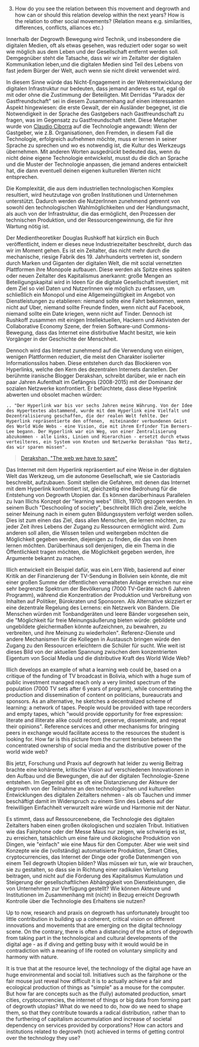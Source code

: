 3. How do you see the relation between this movement and degrowth and how can or should this relation develop within the next years? How is the relation to other social movements? (Relation means e.g. similarities, differences, conflicts, alliances etc.)

Innerhalb der Degrowth Bewegung wird Technik, und insbesondere die digitalen Medien, oft als etwas gesehen, was reduziert oder sogar so weit wie möglich aus dem Leben und der Gesellschaft entfernt werden soll. Demgegnüber steht die Tatsache, dass wir  wir im Zeitalter der digitalen Kommunikation leben,und die digitalen Medien sind Teil des Lebens von fast jedem Bürger der Welt, auch wenn sie nicht direkt verwendet wird.

In diesem Sinne würde das Nicht-Engagement in der Weiterentwicklung der digitalen Infrastruktur nur bedeuten, dass jemand anderes es tut, egal ob mit oder ohne die Zustimmung der Beteiligten. Mit Derridas "Paradox der Gastfreundschaft" sei in diesem Zusammenhang auf einen interessanten Aspekt hingewiesen: die erste Gewalt, der ein Ausländer begegnet, ist die Notwendigkeit in der Sprache des Gastgebers nach Gastfreundschaft zu fragen, was im Gegensatz zu Gastfreundschaft steht. Diese Metapher wurde von [Claudio Ciborra](http://patterns.wiki.transformap.co/view/welcome-visitors/jon.patterns.wiki.transformap.co/welcome-visitors/jon.patterns.wiki.transformap.co/resources/jon.patterns.wiki.transformap.co/federated-wiki-resources/kate.au.fedwikihappening.net/hospitality-journal/kate.au.fedwikihappening.net/first-violence-to-foreigners/frances.uk.fedwikihappening.net/hospitality-and-hostility-to-technology) auf die Technologie angewandt: Wenn der Gastgeber, wie z.B. Organisationen, den Fremden, in diesem Fall die Technologie, erfolgreich aufnehmen möchte, muss er lernen in seiner Sprache zu sprechen und wo es notwendig ist, die Kultur des Werkzeugs übernehmen. Mit anderen Worten ausgedrückt bedeuted das, wenn du nicht deine eigene Technologie entwickelst, musst du die dich an Sprache und die Muster der Technologie anpassen, die jemand anderes entwickelt hat, die dann eventuell deinen eigenen kulturellen Werten nicht entsprechen.

Die Komplexität, die aus dem industriellen technologischen Komplex resultiert, wird heutzutage von großen Institutionen und Unternehmen unterstützt. Dadurch werden die NutzerInnen zunehmend getrennt von sowohl den technologischen Wahlmöglichkeiten und der Handlungsmacht, als auch von der Infrastruktur, die das ermöglicht, den Prozessen der technischen Produktion, und der Ressourcengewinnung, die für ihre Wartung nötig ist.

Der Medientheoretiker Douglas Rushkoff hat kürzlich ein Buch veröffentlicht, indem er dieses neue Industriezeitalter beschreibt, durch das wir im Moment gehen. Es ist ein Zeitalter, das nicht mehr durch die mechanische, riesige Fabrik des 19. Jahrhunderts vertreten ist, sondern durch Marken und Giganten der digitalen Welt, die mit sozial vernetzten Plattformen ihre Monopole aufbauen. Diese werden als Spitze eines späten oder neuen Zeitalter des Kapitalismus anerkannt: große Mengen an Beteiligungskapital wird in Ideen für die digitale Gesellschaft investiert, mit dem Ziel so viel Daten und NutzerInnen wie möglich zu erfassen, um schließlich ein Monopol und eine Allgemeingültigkeit im Angebot von Dienstleistungen zu etablieren: niemand sollte eine Fahrt bekommen, wenn nicht auf Uber, niemand sollte Freunde finden, wenn nicht auf Facebook, niemand sollte ein Date kriegen, wenn nicht auf Tinder. Dennoch ist Rushkoff zusammen mit einigen Intellektuellen, Hackern und Aktivisten der Collaborative Economy Szene, der freien Software-und Commons- Bewegung, dass das Internet eine distirbutive Macht besitzt, wie kein Vorgänger in der Geschichte der Menschheit. 

Dennoch wird das Internet zunehmend auf die Verwendung von einigen, wenigen Plattformen reduziert, die meist den Charakter isolierter Informationssilos haben. Diese entstehen durch das Blockieren von Hyperlinks, welche den Kern des dezentralen Internets darstellen. Der berühmte iranische Blogger Derakshan, schreibt darüber, wie er nach ein paar Jahren Aufenthalt im Gefängnis (2008-2015) mit der Dominanz der sozialen Netzwerke konfrontiert. Er befürchtete, dass diese Hyperlink abwerten und obsolet machen würden: 

    .. "Der Hyperlink war bis vor sechs Jahren meine Währung. Von der Idee des Hypertextes abstammend, wurde mit dem Hyperlink eine Vielfalt und Dezentralisierung geschaffen, die der realen Welt fehlte. Der Hyperlink repräsentierte den offenen,  miteinander verbundenen Geist des World Wide Webs - eine Vision, die mit ihrem Erfinder Tim Berners-Lee begann. Der Hyperlink war ein Weg, von einer Zentralisierung abzukommen - alle Links, Linien und Hierarchien - ersetzt durch etwas verteilteres, ein System von Knoten und Netzwerke Derakshan "Das Netz, das wir sparen müssen".
> [Derakshan, "The web we have to save"](https://medium.com/matter/the-web-we-have-to-save-2eb1fe15a426)

Das Internet mit dem Hyperlink repräsentiert auf eine Weise in der digitalen Welt das Werkzeug, um die autonome Gesellschaft, wie sie Castoriadis beschreibt, aufzubauen. Somit stellen die Gefahren, mit denen das Internet mit dem Hyperlink konfrontiert ist, gleichzeitig eine Bedrohung für die Entstehung von Degrowth Utopien dar.
Es können darüberhinaus Parallelen zu Ivan Illichs Konzept der "learning webs" (Illich, 1970) gezogen werden. In seinem Buch "Deschooling of society", beschreibt Illich drei Ziele, welche seiner Meinung nach in einem guten Bildungssystem verfolgt werden sollen. Dies ist zum einen das Ziel, dass allen Menschen, die lernen möchten, zu jeder Zeit ihres Lebens der Zugang zu Ressourcen ermöglicht wird. Zum anderen soll allen, die Wissen teilen und weitergeben möchten die Möglichkeit gegeben werden, diejenigen zu finden, die das von ihnen lernen möchten. Darüberhinaus soll denjenigen, die ein Thema in die Öffentlichkeit tragen möchten, die Möglichkeit gegeben werden, ihre Argumente bekannt zu machen.

Illich entwickelt ein Beispiel dafür, was ein Lern ​​Web, basierend auf einer Kritik an der Finanzierung der TV-Sendung in Bolivien sein könnte, die mit einer großen Summe der öffentlichen verwalteten Anlage erreichen nur eine sehr begrenzte Spektrum der Bevölkerung (7000 TV-Geräte nach 6 Jahren Programm), während die Konzentration der Produktion und Verbreitung von Inhalten auf Politiker, Bürokraten und Sponsoren. Als Alternative skizziert er eine dezentrale Regelung des Lernens: ein Netzwerk von Bändern. Die Menschen würden mit Tonbandgeräten und leere Bänder vorgesehen sein, die "Möglichkeit für freie Meinungsäußerung bieten würde: gebildete und ungebildete gleichermaßen könnte aufzeichnen, zu bewahren, zu verbreiten, und ihre Meinung zu wiederholen". Referenz-Dienste und andere Mechanismen für die Kollegen in Austausch bringen würde den Zugang zu den Ressourcen erleichtern die Schüler für sucht. Wie weit ist dieses Bild von der aktuellen Spannung zwischen dem konzentrierten Eigentum von Social Media und die distributive Kraft des World Wide Web?

Illich develops an example of what a learning web could be, based on a critique of the funding of TV broadcast in Bolivia, which with a huge sum of public investment managed reach only a very limited spectrum of the population (7000 TV sets after 6 years of program), while concentrating the production and dissemination of content on politicians, bureaucrats and sponsors. As an alternative, he sketches a decentralized scheme of learning: a network of tapes. People would be provided with tape recorders and empty tapes, which "would provide opportunity for free expression: literate and illiterate alike could record, preserve, disseminate, and repeat their opinions". Reference services and other mechanisms for bringing peers in exchange would facilitate access to the resources the student is looking for. How far is this picture from the current tension between the concentrated ownership of social media and the distributive power of the world wide web?

Bis jetzt, Forschung und Praxis auf degrowth hat leider zu wenig Beitrag brachte eine kohärente, kritische Vision auf verschiedenen Innovationen in den Aufbau und die Bewegungen, die auf der digitalen Technologie-Szene entstehen. Im Gegenteil gibt es oft eine Distanzierung der Akteure der degrowth von der Teilnahme an den technologischen und kulturellen Entwicklungen des digitalen Zeitalters nehmen - als ob Tauchen und immer beschäftigt damit im Widerspruch zu einem Sinn des Lebens auf der freiwilligen Einfachheit verwurzelt wäre würde und Harmonie mit der Natur.

Es stimmt, dass auf Ressourcenebene, die Technologie des digitalen Zeitalters haben einen großen ökologischen und sozialen Tribut. Initiativen wie das Fairphone oder der Messe Maus nur zeigen, wie schwierig es ist, zu erreichen, tatsächlich um eine faire und ökologische Produktion von Dingen, wie "einfach" wie eine Maus für den Computer. Aber wie weit sind Konzepte wie die (vollständig) automatisierte Produktion, Smart Cities, cryptocurrencies, das Internet der Dinge oder große Datenmengen von einem Teil degrowth Utopien bilden? Was müssen wir tun, wie wir brauchen, sie zu gestalten, so dass sie in Richtung einer radikalen Verteilung beitragen, und nicht auf die Förderung des Kapitalismus Kumulation und Steigerung der gesellschaftlichen Abhängigkeit von Dienstleistungen, die von Unternehmen zur Verfügung gestellt? Wie können Akteure und Institutionen im Zusammenhang mit (nicht) in Bezug erreicht Degrowth Kontrolle über die Technologie des Erhaltens sie nutzen?








 



Up to now, research and praxis on degrowth has unfortunately brought too little contribution in building up a coherent, critical vision on different innovations and movements that are emerging on the digital technology scene. On the contrary, there is often a distancing of the actors of degrowth from taking part in the technological and cultural developments of the digital age - as if diving and getting busy with it would would be in contradiction with a meaning of life rooted on voluntary simplicity and harmony with nature.

It is true that at the resource level, the technology of the digital age have an huge environmental and social toll. Initiatives such as the fairphone or the fair mouse just reveal how difficult it is to actually achieve a fair and ecological production of things as "simple" as a mouse for the computer. But how far are concepts such as the (fully) automated production, smart cities, cryptocurrencies, the internet of things or big data from forming part of degrowth utopias? What do we need to do, how do we need to shape them, so that they contribute towards a radical distribution, rather than to the furthering of capitalism accummulation and increase of societal dependency on services provided by corporations? How can actors and institutions related to degrowth (not) achieved in terms of getting control over the technology they use? 
